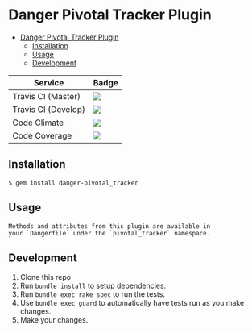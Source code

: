 # Danger Pivotal Tracker Plugin
<!-- TOC depthFrom:1 depthTo:6 withLinks:1 updateOnSave:1 orderedList:0 -->

- [Danger Pivotal Tracker Plugin](#danger-pivotal-tracker-plugin)
	- [Installation](#installation)
	- [Usage](#usage)
	- [Development](#development)

<!-- /TOC -->
<body>
  <table>
    <thead>
      <tr>
        <th>Service</th>
        <th>Badge</th>
      </tr>
    </thead>
    <tbody>
      <tr>
        <td>Travis CI (Master)</td>
        <td><a href="https://travis-ci.com/kevnm67/danger-pivotal_tracker"><img src="https://travis-ci.com/kevnm67/danger-pivotal_tracker.svg?branch=master" /></a></td>
      </tr>
      <tr>
        <td>Travis CI (Develop)</td>
        <td><a href="https://travis-ci.com/kevnm67/danger-pivotal_tracker"><img src="https://travis-ci.com/kevnm67/danger-pivotal_tracker.svg?branch=develop" /></a></td>
      </tr>
      <tr>
        <td>Code Climate</td>
        <td><a href="https://codeclimate.com/github/kevnm67/danger-pivotal_tracker/maintainability"><img src="https://api.codeclimate.com/v1/badges/ad4a58bf6d0c81d8e6f4/maintainability" /></a></td>
      </tr>
      <tr>
        <td>Code Coverage</td>
        <td><a href="https://codeclimate.com/github/kevnm67/danger-pivotal_tracker/test_coverage"><img src="https://api.codeclimate.com/v1/badges/ad4a58bf6d0c81d8e6f4/test_coverage" /></a></td>
      </tr>
      </tbody>
  </table>
</body>


## Installation

    $ gem install danger-pivotal_tracker

## Usage

    Methods and attributes from this plugin are available in
    your `Dangerfile` under the `pivotal_tracker` namespace.

## Development

1.  Clone this repo
2.  Run `bundle install` to setup dependencies.
3.  Run `bundle exec rake spec` to run the tests.
4.  Use `bundle exec guard` to automatically have tests run as you make changes.
5.  Make your changes.
